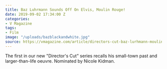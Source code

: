 ```yaml
---
title: Baz Luhrmann Sounds Off On Elvis, Moulin Rouge!
date: 2019-09-02 17:34:00 Z
categories:
- V Magazine
tags:
- Film
image: "/uploads/bazblackandwhite.jpg"
source: https://vmagazine.com/article/directors-cut-baz-lurhmann-moulin-rouge-the-musical/
---
```


The first in our new "Director's Cut" series recalls his small-town past and larger-than-life oeuvre. Nominated by Nicole Kidman.
